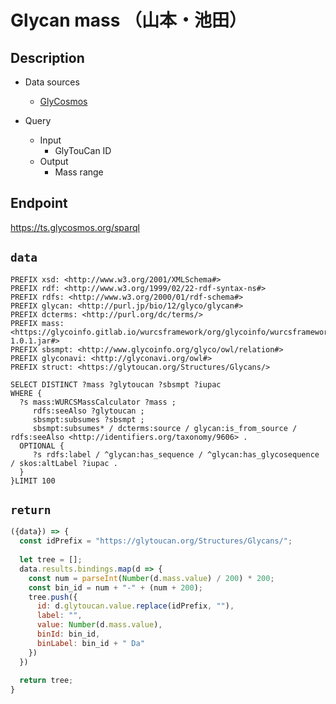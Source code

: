# Glycan mass （山本・池田）

## Description

- Data sources
    - [GlyCosmos](https://glycosmos.org/data)

- Query
    - Input
        - GlyTouCan ID
    - Output
        - Mass range

## Endpoint

https://ts.glycosmos.org/sparql

## `data`

```sparql
PREFIX xsd: <http://www.w3.org/2001/XMLSchema#>
PREFIX rdf: <http://www.w3.org/1999/02/22-rdf-syntax-ns#>
PREFIX rdfs: <http://www.w3.org/2000/01/rdf-schema#>
PREFIX glycan: <http://purl.jp/bio/12/glyco/glycan#>
PREFIX dcterms: <http://purl.org/dc/terms/>
PREFIX mass: <https://glycoinfo.gitlab.io/wurcsframework/org/glycoinfo/wurcsframework/1.0.1/wurcsframework-1.0.1.jar#>
PREFIX sbsmpt: <http://www.glycoinfo.org/glyco/owl/relation#>
PREFIX glyconavi: <http://glyconavi.org/owl#>
PREFIX struct: <https://glytoucan.org/Structures/Glycans/>

SELECT DISTINCT ?mass ?glytoucan ?sbsmpt ?iupac
WHERE {
  ?s mass:WURCSMassCalculator ?mass ;
     rdfs:seeAlso ?glytoucan ;
     sbsmpt:subsumes ?sbsmpt ;
     sbsmpt:subsumes* / dcterms:source / glycan:is_from_source / rdfs:seeAlso <http://identifiers.org/taxonomy/9606> .
  OPTIONAL {
     ?s rdfs:label / ^glycan:has_sequence / ^glycan:has_glycosequence / skos:altLabel ?iupac .
  }
}LIMIT 100
```

## `return`
```javascript
({data}) => {
  const idPrefix = "https://glytoucan.org/Structures/Glycans/";
  
  let tree = [];
  data.results.bindings.map(d => {
    const num = parseInt(Number(d.mass.value) / 200) * 200;
    const bin_id = num + "-" + (num + 200);
    tree.push({
      id: d.glytoucan.value.replace(idPrefix, ""),
      label: "",
      value: Number(d.mass.value),
      binId: bin_id,
      binLabel: bin_id + " Da"
    })
  })
  
  return tree;
}
```
